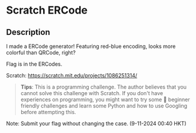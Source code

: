 Scratch ERCode
===

## Description

I made a ERCode generator! Featuring red-blue encoding, looks more colorful than QRCode, right?

Flag is in the ERCodes.

Scratch: https://scratch.mit.edu/projects/1086251314/

> **Tips**: This is a programming challenge. The author believes that you cannot solve this challenge with Scratch. If you don't have experiences on programming, you might want to try some 🔰 beginner friendly challenges and learn some Python and how to use Googling before attempting this.


Note: Submit your flag without changing the case. (9-11-2024 00:40 HKT)
